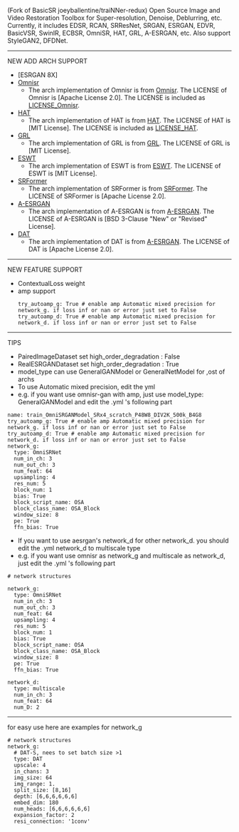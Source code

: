 (Fork of BasicSR joeyballentine/traiNNer-redux) Open Source Image and Video Restoration Toolbox for Super-resolution, Denoise, Deblurring, etc. Currently, it includes EDSR, RCAN, SRResNet, SRGAN, ESRGAN, EDVR, BasicVSR, SwinIR, ECBSR, OmniSR, HAT, GRL, A-ESRGAN, etc. Also support StyleGAN2, DFDNet.

***************************
NEW ADD ARCH SUPPORT
- [ESRGAN 8X]
- [Omnisr](https://github.com/Francis0625/Omni-SR)
  - The arch implementation of Omnisr is from [Omnisr](https://github.com/Francis0625/Omni-SR). The LICENSE of Omnisr is [Apache License 2.0]. The LICENSE is included as [LICENSE_Omnisr](LICENSE/LICENSE_Omnisr).
- [HAT](https://github.com/XPixelGroup/HAT)
  - The arch implementation of HAT is from [HAT](https://github.com/XPixelGroup/HAT). The LICENSE of HAT is [MIT License]. The LICENSE is included as [LICENSE_HAT](LICENSE/LICENSE_HAT).
- [GRL](https://github.com/ofsoundof/GRL-Image-Restoration/tree/main)
  - The arch implementation of GRL is from [GRL](https://github.com/ofsoundof/GRL-Image-Restoration/tree/main). The LICENSE of GRL is [MIT License]. 
- [ESWT](https://github.com/Fried-Rice-Lab/FriedRiceLab)
  - The arch implementation of ESWT is from [ESWT](https://github.com/Fried-Rice-Lab/FriedRiceLab). The LICENSE of ESWT is [MIT License]. 
- [SRFormer](https://github.com/HVision-NKU/SRFormer)
  - The arch implementation of SRFormer is from [SRFormer](https://github.com/HVision-NKU/SRFormer). The LICENSE of SRFormer is [Apache License 2.0]. 
- [A-ESRGAN](https://github.com/stroking-fishes-ml-corp/A-ESRGAN)
  - The arch implementation of A-ESRGAN is from [A-ESRGAN](https://github.com/stroking-fishes-ml-corp/A-ESRGAN). The LICENSE of A-ESRGAN is [BSD 3-Clause "New" or "Revised" License].
- [DAT](https://github.com/zhengchen1999/DAT)
  - The arch implementation of DAT is from [A-ESRGAN](https://github.com/zhengchen1999/DAT). The LICENSE of DAT is [Apache License 2.0]. 
***************************
NEW FEATURE SUPPORT
-  ContextualLoss weight
- amp support
  ```
  try_autoamp_g: True # enable amp Automatic mixed precision for network_g. if loss inf or nan or error just set to False
  try_autoamp_d: True # enable amp Automatic mixed precision for network_d. if loss inf or nan or error just set to False
  ```
  
***************************
TIPS
- PairedImageDataset set high_order_degradation : False
- RealESRGANDataset set high_order_degradation : True
- model_type can use GeneralGANModel or GeneralNetModel for ,ost of archs
- To use Automatic mixed precision, edit the yml
- e.g.  if you want use omnisr-gan with amp, just use model_type: GeneralGANModel and edit the .yml 's following part
```
name: train_OmniSRGANModel_SRx4_scratch_P48W8_DIV2K_500k_B4G8
try_autoamp_g: True # enable amp Automatic mixed precision for network_g. if loss inf or nan or error just set to False
try_autoamp_d: True # enable amp Automatic mixed precision for network_d. if loss inf or nan or error just set to False
network_g:
  type: OmniSRNet
  num_in_ch: 3
  num_out_ch: 3
  num_feat: 64
  upsampling: 4
  res_num: 5
  block_num: 1
  bias: True
  block_script_name: OSA
  block_class_name: OSA_Block
  window_size: 8
  pe: True
  ffn_bias: True
```
- If you want to use aesrgan's network_d for other network_d. you should edit the .yml network_d to multiscale type
- e.g. if you want use omnisr as network_g and multiscale as network_d, just edit the .yml 's following part
```
# network structures

network_g:
  type: OmniSRNet
  num_in_ch: 3
  num_out_ch: 3
  num_feat: 64
  upsampling: 4
  res_num: 5
  block_num: 1
  bias: True
  block_script_name: OSA
  block_class_name: OSA_Block
  window_size: 8
  pe: True
  ffn_bias: True

network_d:
  type: multiscale
  num_in_ch: 3
  num_feat: 64
  num_D: 2
```
***************************
for easy use here are examples for network_g
```
# network structures
network_g:
  # DAT-S, nees to set batch size >1
  type: DAT
  upscale: 4
  in_chans: 3
  img_size: 64
  img_range: 1.
  split_size: [8,16]
  depth: [6,6,6,6,6,6]
  embed_dim: 180
  num_heads: [6,6,6,6,6,6]
  expansion_factor: 2
  resi_connection: '1conv'

```
